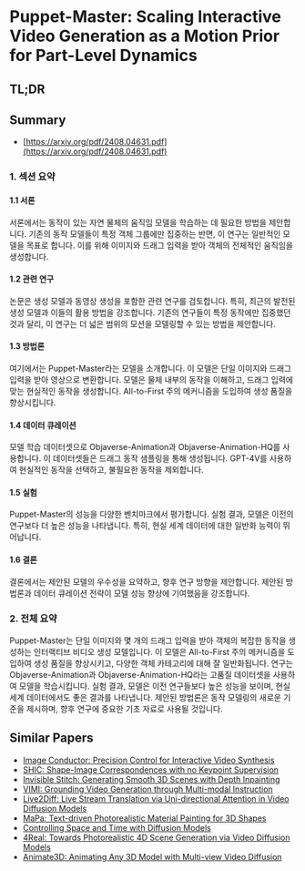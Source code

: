 # Puppet-Master: Scaling Interactive Video Generation as a Motion Prior for Part-Level Dynamics
## TL;DR
## Summary
- [https://arxiv.org/pdf/2408.04631.pdf](https://arxiv.org/pdf/2408.04631.pdf)

### 1. 섹션 요약

#### 1.1 서론
서론에서는 동작이 있는 자연 물체의 움직임 모델을 학습하는 데 필요한 방법을 제안합니다. 기존의 동작 모델들이 특정 객체 그룹에만 집중하는 반면, 이 연구는 일반적인 모델을 목표로 합니다. 이를 위해 이미지와 드래그 입력을 받아 객체의 전체적인 움직임을 생성합니다.

#### 1.2 관련 연구
논문은 생성 모델과 동영상 생성을 포함한 관련 연구를 검토합니다. 특히, 최근의 발전된 생성 모델과 이들의 활용 방법을 강조합니다. 기존의 연구들이 특정 동작에만 집중했던 것과 달리, 이 연구는 더 넓은 범위의 모션을 모델링할 수 있는 방법을 제안합니다.

#### 1.3 방법론
여기에서는 Puppet-Master라는 모델을 소개합니다. 이 모델은 단일 이미지와 드래그 입력을 받아 영상으로 변환합니다. 모델은 물체 내부의 동작을 이해하고, 드래그 입력에 맞는 현실적인 동작을 생성합니다. All-to-First 주의 메커니즘을 도입하여 생성 품질을 향상시킵니다.

#### 1.4 데이터 큐레이션
모델 학습 데이터셋으로 Objaverse-Animation과 Objaverse-Animation-HQ를 사용합니다. 이 데이터셋들은 드래그 동작 샘플링을 통해 생성됩니다. GPT-4V를 사용하여 현실적인 동작을 선택하고, 불필요한 동작을 제외합니다.

#### 1.5 실험
Puppet-Master의 성능을 다양한 벤치마크에서 평가합니다. 실험 결과, 모델은 이전의 연구보다 더 높은 성능을 나타냅니다. 특히, 현실 세계 데이터에 대한 일반화 능력이 뛰어납니다.

#### 1.6 결론
결론에서는 제안된 모델의 우수성을 요약하고, 향후 연구 방향을 제안합니다. 제안된 방법론과 데이터 큐레이션 전략이 모델 성능 향상에 기여했음을 강조합니다.

### 2. 전체 요약

Puppet-Master는 단일 이미지와 몇 개의 드래그 입력을 받아 객체의 복잡한 동작을 생성하는 인터랙티브 비디오 생성 모델입니다. 이 모델은 All-to-First 주의 메커니즘을 도입하여 생성 품질을 향상시키고, 다양한 객체 카테고리에 대해 잘 일반화됩니다. 연구는 Objaverse-Animation과 Objaverse-Animation-HQ라는 고품질 데이터셋을 사용하여 모델을 학습시킵니다. 실험 결과, 모델은 이전 연구들보다 높은 성능을 보이며, 현실 세계 데이터에서도 좋은 결과를 나타냅니다. 제안된 방법론은 동작 모델링의 새로운 기준을 제시하며, 향후 연구에 중요한 기초 자료로 사용될 것입니다.

## Similar Papers
- [Image Conductor: Precision Control for Interactive Video Synthesis](2406.15339.md)
- [SHIC: Shape-Image Correspondences with no Keypoint Supervision](2407.18907.md)
- [Invisible Stitch: Generating Smooth 3D Scenes with Depth Inpainting](2404.19758.md)
- [VIMI: Grounding Video Generation through Multi-modal Instruction](2407.06304.md)
- [Live2Diff: Live Stream Translation via Uni-directional Attention in Video Diffusion Models](2407.08701.md)
- [MaPa: Text-driven Photorealistic Material Painting for 3D Shapes](2404.17569.md)
- [Controlling Space and Time with Diffusion Models](2407.07860.md)
- [4Real: Towards Photorealistic 4D Scene Generation via Video Diffusion Models](2406.07472.md)
- [Animate3D: Animating Any 3D Model with Multi-view Video Diffusion](2407.11398.md)
